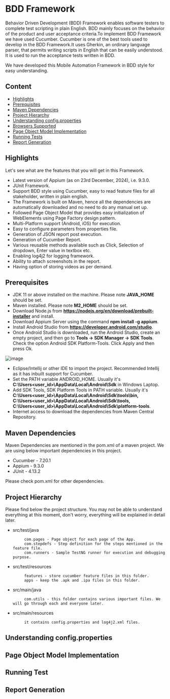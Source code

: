 
# BDD Framework

Behavior Driven Development (BDD) Framework enables software testers to complete test scripting in plain English. BDD mainly focuses on the behavior of the product and user acceptance criteria.To implement BDD Framework we have used Cucumber. Cucumber is one of the best tools used to develop in the BDD Framework.It uses Gherkin, an ordinary language parser, that permits writing scripts in English that can be easily understood. It is used to run the acceptance tests written in BDD.

We have developed this Mobile Automation Framework in BDD style for easy understanding. 


## Content

- [Highlights](#Highlights)
- [Prerequisites](#Prerequisites)
- [Maven Dependencies](#Maven-Dependencies)
- [Project Hierarchy](#Project-Hierarchy)
- [Understanding config.properties](#Understandgin-config.properties)
- [Browsers Supported](#Browsers-Supported)
- [Page Object Model Implementation](#Page-Object-Model-Implementation)
- [Running Tests](#Running-Test)
- [Report Generation](#Report-Generation)


## Highlights

Let's see what are the features that you will get in this Framework.

- Latest version of Appium (as on 23rd December, 2024), i.e. 9.3.0.
- JUnit Framework.
- Support BDD style using Cucumber, easy to read feature files for all stakeholder, written in plain english.
- The Framework is built on Maven, hence all the dependencies are automatically downloaded and no need to do any manual set up.
- Followed Page Object Model that provides easy initialization of WebElements using Page Factory design pattern.
- Multi-Platform support (Android, iOS) for execution.
- Easy to configure parameters from properties file.
- Generation of JSON report post execution.
- Generation of Cucumber Report.
- Various reusable methods available such as Click, Selection of dropdown, Enter value in textbox etc.
- Enabling log4j2 for logging framework.
- Ability to attach screenshots in the report.
- Having option of storing videos as per demand. 

## Prerequisites

- JDK 11 or above installed on the machine. Please note **JAVA_HOME** should be set.
- Maven installed. Please note **M2_HOME** should be set.
- Download Node.js from **https://nodejs.org/en/download/prebuilt-installer** and install.
- Download Appium Server using the command **npm install -g appium**. 
- Install Android Studio from **https://developer.android.com/studio**.
- Once Android Studio is downloaded, run the Android Studio, create an empty project, and then go to **Tools -> SDK Manager -> SDK Tools**. Check the option Android SDK Platform-Tools. Click Apply and then press Ok.

![image](https://github.com/user-attachments/assets/85ab7030-b398-46bc-bf7a-06cb59e09b44)

- Eclipse/Intellij or other IDE to import the project. Recommended Intellij as it has inbuilt support for Cucumber.
- Set the PATH variable ANDROID_HOME. Usually it's **C:\Users\<user_id>\AppData\Local\Android\Sdk** in Windows Laptop.
- Add SDK Tools, SDK Platform Tools in PATH variable. Usually it's **C:\Users\<user_id>\AppData\Local\Android\Sdk\tools\bin, C:\Users\<user_id>\AppData\Local\Android\Sdk\tools, C:\Users\<user_id>\AppData\Local\Android\Sdk\platform-tools**.
- Internet access to download the dependencies from Maven Central Repository.
  
## Maven Dependencies
Maven Dependencies are mentioned in the pom.xml of a maven project. We are using below important dependencies in this project.

- Cucumber - 7.20.1
- Appium - 9.3.0 
- JUnit - 4.13.2

Please check pom.xml for other dependencies.

## Project Hierarchy

Please find below the project structure. You may not be able to understand everything at this moment, don't worry, everything will be explained in detail later.

- src/test/java

           com.pages - Page object for each page of the App. 
           com.stepdefs - Step definition for the steps mentioned in the feature file. 
           com.runners - Sample TestNG runner for execution and debugging purpose.

- src/test/resources

           features - store cucumber feature files in this folder. 
           apps - keep the .apk and .ipa files in this folder.

- src/main/java

           com.utils - this folder contains various important files. We will go through each and everyone later.
    
- src/main/resources

           it contains config.properties and log4j2.xml files.  


## Understanding config.properties



## Page Object Model Implementation



## Running Test



## Report Generation


